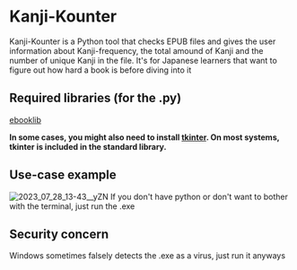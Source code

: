 # Kanji-Kounter
Kanji-Kounter is a Python tool that checks EPUB files and gives the user information about Kanji-frequency, the total amound of Kanji and the number of unique Kanji in the file. It's for Japanese learners that want to figure out how hard a book is before diving into it

## Required libraries (for the .py)
[ebooklib](https://pypi.org/project/EbookLib/)

**In some cases, you might also need to install [tkinter](https://docs.python.org/3/library/tkinter.html). On most systems, tkinter is included in the standard library.**

## Use-case example

![2023_07_28_13-43__yZN](https://github.com/AmadoouXC/Kanji-Kounter/assets/140725234/5e4dd480-5792-4c31-9b8e-219b465f8cae)
If you don't have python or don't want to bother with the terminal, just run the .exe

## Security concern
Windows sometimes falsely detects the .exe as a virus, just run it anyways

